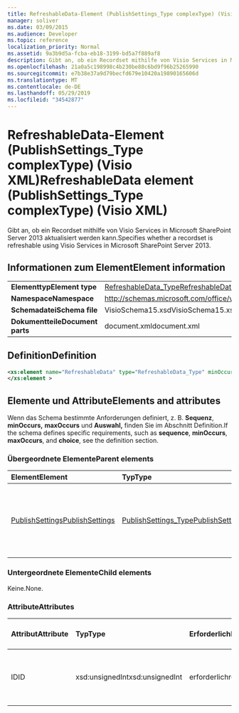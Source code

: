 ```yaml
---
title: RefreshableData-Element (PublishSettings_Type complexType) (Visio XML)
manager: soliver
ms.date: 03/09/2015
ms.audience: Developer
ms.topic: reference
localization_priority: Normal
ms.assetid: 9a3b9d5a-fcba-eb18-3199-bd5a7f889af8
description: Gibt an, ob ein Recordset mithilfe von Visio Services in Microsoft SharePoint Server 2013 aktualisiert werden kann.
ms.openlocfilehash: 21a0a5c198998c4b230be88c6bd9f96b25265990
ms.sourcegitcommit: e7b38e37a9d79becfd679e10420a19890165606d
ms.translationtype: MT
ms.contentlocale: de-DE
ms.lasthandoff: 05/29/2019
ms.locfileid: "34542877"
---
```

# <a name="refreshabledata-element-publishsettings_type-complextype-visio-xml"></a><span data-ttu-id="b1998-103">RefreshableData-Element (PublishSettings_Type complexType) (Visio XML)</span><span class="sxs-lookup"><span data-stu-id="b1998-103">RefreshableData element (PublishSettings_Type complexType) (Visio XML)</span></span>

<span data-ttu-id="b1998-104">Gibt an, ob ein Recordset mithilfe von Visio Services in Microsoft SharePoint Server 2013 aktualisiert werden kann.</span><span class="sxs-lookup"><span data-stu-id="b1998-104">Specifies whether a recordset is refreshable using Visio Services in Microsoft SharePoint Server 2013.</span></span>
  
## <a name="element-information"></a><span data-ttu-id="b1998-105">Informationen zum Element</span><span class="sxs-lookup"><span data-stu-id="b1998-105">Element information</span></span>

|||
|:-----|:-----|
|<span data-ttu-id="b1998-106">**Elementtyp**</span><span class="sxs-lookup"><span data-stu-id="b1998-106">**Element type**</span></span> <br/> |[<span data-ttu-id="b1998-107">RefreshableData_Type</span><span class="sxs-lookup"><span data-stu-id="b1998-107">RefreshableData_Type</span></span>](refreshabledata_type-complextypevisio-xml.md) <br/> |
|<span data-ttu-id="b1998-108">**Namespace**</span><span class="sxs-lookup"><span data-stu-id="b1998-108">**Namespace**</span></span> <br/> |http://schemas.microsoft.com/office/visio/2012/main  <br/> |
|<span data-ttu-id="b1998-109">**Schemadatei**</span><span class="sxs-lookup"><span data-stu-id="b1998-109">**Schema file**</span></span> <br/> |<span data-ttu-id="b1998-110">VisioSchema15.xsd</span><span class="sxs-lookup"><span data-stu-id="b1998-110">VisioSchema15.xsd</span></span>  <br/> |
|<span data-ttu-id="b1998-111">**Dokumentteile**</span><span class="sxs-lookup"><span data-stu-id="b1998-111">**Document parts**</span></span> <br/> |<span data-ttu-id="b1998-112">document.xml</span><span class="sxs-lookup"><span data-stu-id="b1998-112">document.xml</span></span>  <br/> |
   
## <a name="definition"></a><span data-ttu-id="b1998-113">Definition</span><span class="sxs-lookup"><span data-stu-id="b1998-113">Definition</span></span>

```XML
<xs:element name="RefreshableData" type="RefreshableData_Type" minOccurs="0" maxOccurs="unbounded" >
</xs:element >

```

## <a name="elements-and-attributes"></a><span data-ttu-id="b1998-114">Elemente und Attribute</span><span class="sxs-lookup"><span data-stu-id="b1998-114">Elements and attributes</span></span>

<span data-ttu-id="b1998-115">Wenn das Schema bestimmte Anforderungen definiert, z. B. **Sequenz**, **minOccurs,** **maxOccurs** und **Auswahl,** finden Sie im Abschnitt Definition.</span><span class="sxs-lookup"><span data-stu-id="b1998-115">If the schema defines specific requirements, such as **sequence**, **minOccurs**, **maxOccurs**, and **choice**, see the definition section.</span></span> 
  
### <a name="parent-elements"></a><span data-ttu-id="b1998-116">Übergeordnete Elemente</span><span class="sxs-lookup"><span data-stu-id="b1998-116">Parent elements</span></span>

|<span data-ttu-id="b1998-117">**Element**</span><span class="sxs-lookup"><span data-stu-id="b1998-117">**Element**</span></span>|<span data-ttu-id="b1998-118">**Typ**</span><span class="sxs-lookup"><span data-stu-id="b1998-118">**Type**</span></span>|<span data-ttu-id="b1998-119">**Beschreibung**</span><span class="sxs-lookup"><span data-stu-id="b1998-119">**Description**</span></span>|
|:-----|:-----|:-----|
|[<span data-ttu-id="b1998-120">PublishSettings</span><span class="sxs-lookup"><span data-stu-id="b1998-120">PublishSettings</span></span>](publishsettings-element-visiodocument_type-complextypevisio-xml.md) <br/> |[<span data-ttu-id="b1998-121">PublishSettings_Type</span><span class="sxs-lookup"><span data-stu-id="b1998-121">PublishSettings_Type</span></span>](publishsettings_type-complextypevisio-xml.md) <br/> |<span data-ttu-id="b1998-122">Gibt die Einstellungen an, die beim Öffnen des Diagramms mithilfe von Visio werden.</span><span class="sxs-lookup"><span data-stu-id="b1998-122">Specifies the settings that are used when the diagram is opened using Visio Services.</span></span>  <br/> |
   
### <a name="child-elements"></a><span data-ttu-id="b1998-123">Untergeordnete Elemente</span><span class="sxs-lookup"><span data-stu-id="b1998-123">Child elements</span></span>

<span data-ttu-id="b1998-124">Keine.</span><span class="sxs-lookup"><span data-stu-id="b1998-124">None.</span></span>
  
### <a name="attributes"></a><span data-ttu-id="b1998-125">Attribute</span><span class="sxs-lookup"><span data-stu-id="b1998-125">Attributes</span></span>

|<span data-ttu-id="b1998-126">**Attribut**</span><span class="sxs-lookup"><span data-stu-id="b1998-126">**Attribute**</span></span>|<span data-ttu-id="b1998-127">**Typ**</span><span class="sxs-lookup"><span data-stu-id="b1998-127">**Type**</span></span>|<span data-ttu-id="b1998-128">**Erforderlich**</span><span class="sxs-lookup"><span data-stu-id="b1998-128">**Required**</span></span>|<span data-ttu-id="b1998-129">**Beschreibung**</span><span class="sxs-lookup"><span data-stu-id="b1998-129">**Description**</span></span>|<span data-ttu-id="b1998-130">**Mögliche Werte**</span><span class="sxs-lookup"><span data-stu-id="b1998-130">**Possible values**</span></span>|
|:-----|:-----|:-----|:-----|:-----|
|<span data-ttu-id="b1998-131">ID</span><span class="sxs-lookup"><span data-stu-id="b1998-131">ID</span></span>  <br/> |<span data-ttu-id="b1998-132">xsd:unsignedInt</span><span class="sxs-lookup"><span data-stu-id="b1998-132">xsd:unsignedInt</span></span>  <br/> |<span data-ttu-id="b1998-133">erforderlich</span><span class="sxs-lookup"><span data-stu-id="b1998-133">required</span></span>  <br/> |<span data-ttu-id="b1998-134">Der Bezeichner eines Recordsets.</span><span class="sxs-lookup"><span data-stu-id="b1998-134">The identifier of a recordset.</span></span>  <br/> |<span data-ttu-id="b1998-135">Werte des xsd:unsignedInt-Typs.</span><span class="sxs-lookup"><span data-stu-id="b1998-135">Values of the xsd:unsignedInt type.</span></span>  <br/> |
   

